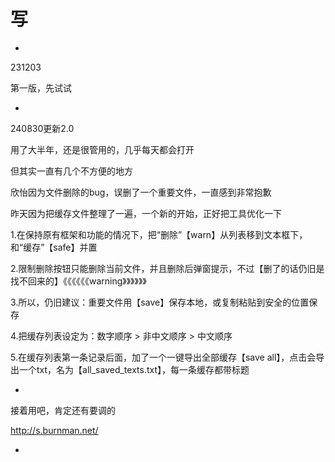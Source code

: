 # 写

*

231203

第一版，先试试

*

240830更新2.0

用了大半年，还是很管用的，几乎每天都会打开

但其实一直有几个不方便的地方

欣怡因为文件删除的bug，误删了一个重要文件，一直感到非常抱歉

昨天因为把缓存文件整理了一遍，一个新的开始，正好把工具优化一下

1.在保持原有框架和功能的情况下，把“删除”【warn】从列表移到文本框下，和“缓存”【safe】并置

2.限制删除按钮只能删除当前文件，并且删除后弹窗提示，不过【删了的话仍旧是找不回来的】《《《《《《warning》》》》》》

3.所以，仍旧建议：重要文件用【save】保存本地，或复制粘贴到安全的位置保存

4.把缓存列表设定为：数字顺序 > 非中文顺序 > 中文顺序

5.在缓存列表第一条记录后面，加了一个一键导出全部缓存【save all】，点击会导出一个txt，名为【all_saved_texts.txt】，每一条缓存都带标题

*

接着用吧，肯定还有要调的

http://s.burnman.net/

*
